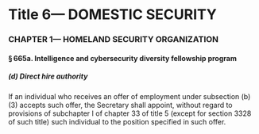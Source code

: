 
# Title 6— DOMESTIC SECURITY
### CHAPTER 1— HOMELAND SECURITY ORGANIZATION
#### § 665a. Intelligence and cybersecurity diversity fellowship program
##### (d) Direct hire authority

If an individual who receives an offer of employment under subsection (b)(3) accepts such offer, the Secretary shall appoint, without regard to provisions of subchapter I of chapter 33 of title 5 (except for section 3328 of such title) such individual to the position specified in such offer.
